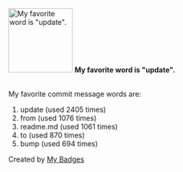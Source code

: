 <img src="https://github.com/my-badges/my-badges/blob/master/src/all-badges/favorite-word/favorite-word.png?raw=true" alt="My favorite word is &quot;update&quot;." title="My favorite word is &quot;update&quot;." width="128">
<strong>My favorite word is &quot;update&quot;.</strong>
<br><br>

My favorite commit message words are:

1. update (used 2405 times)
2. from (used 1076 times)
3. readme.md (used 1061 times)
4. to (used 870 times)
5. bump (used 694 times)


Created by <a href="https://github.com/my-badges/my-badges">My Badges</a>